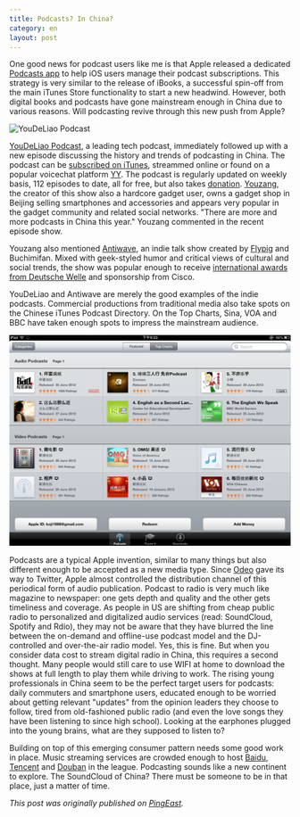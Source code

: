 ```yaml
---
title: Podcasts? In China?
category: en
layout: post
---
```


One good news for podcast users like me is that Apple released a dedicated [Podcasts app](http://itunes.apple.com/hk/app/podcasts/id525463029?mt=8) to help iOS users manage their podcast subscriptions. This strategy is very similar to the release of iBooks, a successful spin-off from the main iTunes Store functionality to start a new headwind. However, both digital books and podcasts have gone mainstream enough in China due to various reasons. Will podcasting revive through this new push from Apple?

![YouDeLiao Podcast](http://www.ydlbk.com/wp-content/uploads/2012/06/ydlc_112-300x300.jpg)

[YouDeLiao Podcast](http://ydlbk.com), a leading tech podcast, immediately followed up with a new episode discussing the history and trends of podcasting in China. The podcast can be [subscribed on iTunes](http://itunes.apple.com/podcast/id493254305), streammed online or found on a popular voicechat platform [YY](http://yy.com). The podcast is regularly updated on weekly basis, 112 episodes to date, all for free, but also takes [donation](http://www.ydlbk.com/donation/). [Youzang](http://weibo.com/270760222), the creator of this show also a hardcore gadget user, owns a gadget shop in Beijing selling smartphones and accessories and appears very popular in the gadget community and related social networks. "There are more and more podcasts in China this year." Youzang commented in the recent episode show.

Youzang also mentioned [Antiwave](https://www.google.com/search?sugexp=chrome,mod=3&sourceid=chrome&ie=UTF-8&q=%E5%8F%8D%E6%B3%A2+antiwave), an indie talk show created by [Flypig](http://flypig.org) and Buchimifan. Mixed with geek-styled humor and critical views of cultural and social trends, the show was popular enough to receive [international awards from Deutsche Welle](http://baike.baidu.com/view/350380.htm) and sponsorship from Cisco.

YouDeLiao and Antiwave are merely the good examples of the indie podcasts. Commercial productions from traditional media also take spots on the Chinese iTunes Podcast Directory. On the Top Charts, Sina, VOA and BBC have taken enough spots to impress the mainstream audience.

![Top Charts of iTunes Podcast Directory in China](/assets/images/podcasts-in-china/itunes-top-charts.PNG)

Podcasts are a typical Apple invention, similar to many things but also different enough to be accepted as a new media type. Since [Odeo](http://en.wikipedia.org/wiki/Odeo) gave its way to Twitter, Apple almost controlled the distribution channel of this periodical form of audio publication. Podcast to radio is very much like magazine to newspaper: one gets depth and quality and the other gets timeliness and coverage. As people in US are shifting from cheap public radio to personalized and digitalized audio services (read: SoundCloud, Spotify and Rdio), they may not be aware that they have blurred the line between the on-demand and offline-use podcast model and the DJ-controlled and over-the-air radio model. Yes, this is fine. But when you consider data cost to stream digital radio in China, this requires a second thought. Many people would still care to use WIFI at home to download the shows at full length to play them while driving to work. The rising young professionals in China seem to be the perfect target users for podcasts: daily commuters and smartphone users, educated enough to be worried about getting relevant "updates" from the opinion leaders they choose to follow, tired from old-fashioned public radio (and even the love songs they have been listening to since high school). Looking at the earphones plugged into the young brains, what are they supposed to listen to?

Building on top of this emerging consumer pattern needs some good work in place. Music streaming services are crowded enough to host [Baidu](http://ting.baidu.com), [Tencent](http://music.qq.com) and [Douban](http://douban.fm) in the league. Podcasting sounds like a new continent to explore. The SoundCloud of China? There must be someone to be in that place, just a matter of time.

*This post was originally published on [PingEast](http://www.pingeast.com/2012/07/02/podcasts-in-china/).*